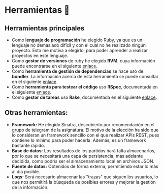 # Herramientas :hammer:

## Herramientas principales

- Como **lenguaje de programación** he elegido [Ruby](https://www.ruby-lang.org/es/), ya que es un lenguaje no demasiado difícil y con el cual no he realizado ningún proyecto. Esto me motiva a elegirlo, para poder aprender a realizar proyectos en este lenguaje.
- Como **gestor de versiones** de ruby he elegido **RVM**, cuya información puede encontrarse en el siguiente [enlace](https://github.com/joseegc10/get-match/blob/master/docs/herramientas/rvm.md).
- Como **herramienta de gestión de dependencias** se hace uso de **bundler**. La información acerca de esta herramienta se puede consultar en el siguiente [enlace](https://github.com/joseegc10/get-match/blob/master/docs/herramientas/bundler.md).
- Como **herramienta para testear el código** uso **RSpec**, documentada en el siguiente [enlace](https://github.com/joseegc10/get-match/blob/master/docs/herramientas/rspec.md).
- Como **gestor de tareas** uso **Rake**, documentada en el siguiente [enlace](https://github.com/joseegc10/get-match/blob/master/docs/herramientas/rake.md).

## Otras herramientas:

- **Framework:** He elegido Sinatra, descubierto por recomendación en el grupo de telegram de la asignatura. El motivo de la elección ha sido que lo consideran un framework sencillo con el que realizar APIs REST, pues contiene lo mínimo para poder hacerla. Además, es un framework bastante rápido.
- **Base de datos:** Los resultados de los partidos hará falta almacenarlos, por lo que se necesitará una capa de persistencia, más adelante decidida, como podría ser el almacenamiento local en archivos JSON.
- **Fuente de datos:** Obtenidos de forma externa, permitiendo estar lo más al día posible.
- **Logs:** Será necesario almacenar las "trazas" que siguen los usuarios, lo que nos permitirá la búsqueda de posibles errores y mejorar la gestión de la información.